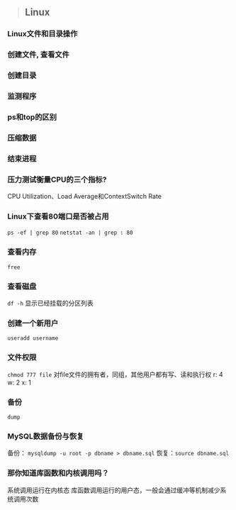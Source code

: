 > ## Linux

### Linux文件和目录操作
### 创建文件, 查看文件
### 创建目录
### 监测程序
### ps和top的区别
### 压缩数据
### 结束进程
### 压力测试衡量CPU的三个指标? 
CPU Utilization、Load Average和ContextSwitch Rate
### Linux下查看80端口是否被占用
`ps -ef | grep 80`
`netstat -an | grep : 80`
### 查看内存 
`free`
### 查看磁盘
`df -h` 显示已经挂载的分区列表
### 创建一个新用户
`useradd username`
### 文件权限
`chmod 777 file` 对file文件的拥有者，同组，其他用户都有写、读和执行权
r: 4   w: 2   x: 1
### 备份
`dump`

### MySQL数据备份与恢复
备份： `mysqldump -u root -p dbname > dbname.sql`
恢复：`source dbname.sql`

### 那你知道库函数和内核调用吗？ 
系统调用运行在内核态
库函数调用运行的用户态，一般会通过缓冲等机制减少系统调用次数
